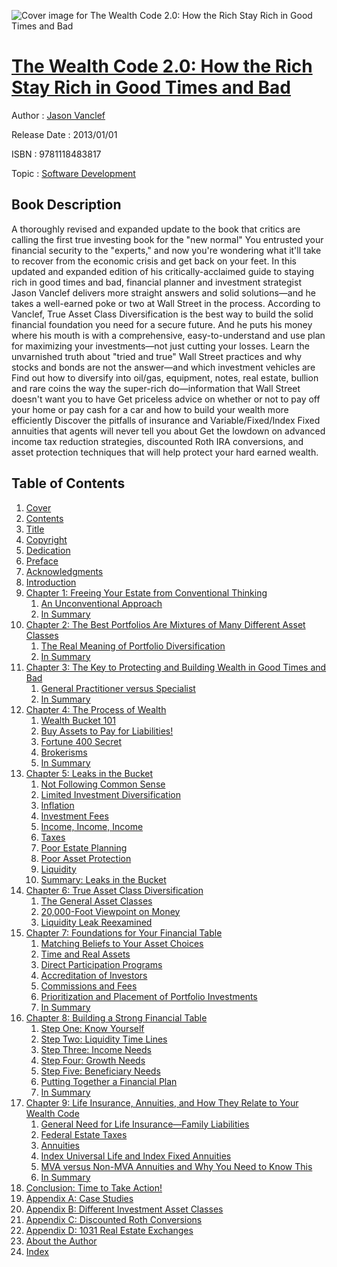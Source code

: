 ![Cover image for The Wealth Code 2.0: How the Rich Stay Rich in Good Times and Bad](https://imgdetail.ebookreading.net/cover/cover/software_development/EB9781118483817.jpg)

[The Wealth Code 2.0: How the Rich Stay Rich in Good Times and Bad](https://ebookreading.net/view/book/The+Wealth+Code+2.0%3A+How+the+Rich+Stay+Rich+in+Good+Times+and+Bad-EB9781118483817_1.html "The Wealth Code 2.0: How the Rich Stay Rich in Good Times and Bad")
====================================================================================================================

Author : [Jason Vanclef](https://ebookreading.net/search/author/Jason+Vanclef)

Release Date : 2013/01/01

ISBN : 9781118483817

Topic : [Software Development](https://ebookreading.net/search/category/software-development)

Book Description
-----------------

A thoroughly revised and expanded update to the book that critics are calling the first true investing book for the "new normal"
You entrusted your financial security to the "experts," and now you're wondering what it'll take to recover from the economic crisis and get back on your feet. In this updated and expanded edition of his critically-acclaimed guide to staying rich in good times and bad, financial planner and investment strategist Jason Vanclef delivers more straight answers and solid solutions—and he takes a well-earned poke or two at Wall Street in the process. According to Vanclef, True Asset Class Diversification is the best way to build the solid financial foundation you need for a secure future. And he puts his money where his mouth is with a comprehensive, easy-to-understand and use plan for maximizing your investments—not just cutting your losses.
Learn the unvarnished truth about "tried and true" Wall Street practices and why stocks and bonds are not the answer—and which investment vehicles are
Find out how to diversify into oil/gas, equipment, notes, real estate, bullion and rare coins the way the super-rich do—information that Wall Street doesn't want you to have
Get priceless advice on whether or not to pay off your home or pay cash for a car and how to build your wealth more efficiently
Discover the pitfalls of insurance and Variable/Fixed/Index Fixed annuities that agents will never tell you about
Get the lowdown  on advanced income tax reduction strategies, discounted Roth IRA conversions, and asset protection techniques that will help protect your hard earned wealth.
              
Table of Contents
-----------------

1. [Cover](https://ebookreading.net/view/book/The+Wealth+Code+2.0%3A+How+the+Rich+Stay+Rich+in+Good+Times+and+Bad-EB9781118483817_1.html)
1. [Contents](https://ebookreading.net/view/book/The+Wealth+Code+2.0%3A+How+the+Rich+Stay+Rich+in+Good+Times+and+Bad-EB9781118483817_2.html)
1. [Title](https://ebookreading.net/view/book/The+Wealth+Code+2.0%3A+How+the+Rich+Stay+Rich+in+Good+Times+and+Bad-EB9781118483817_3.html)
1. [Copyright](https://ebookreading.net/view/book/The+Wealth+Code+2.0%3A+How+the+Rich+Stay+Rich+in+Good+Times+and+Bad-EB9781118483817_4.html)
1. [Dedication](https://ebookreading.net/view/book/The+Wealth+Code+2.0%3A+How+the+Rich+Stay+Rich+in+Good+Times+and+Bad-EB9781118483817_5.html)
1. [Preface](https://ebookreading.net/view/book/The+Wealth+Code+2.0%3A+How+the+Rich+Stay+Rich+in+Good+Times+and+Bad-EB9781118483817_6.html)
1. [Acknowledgments](https://ebookreading.net/view/book/The+Wealth+Code+2.0%3A+How+the+Rich+Stay+Rich+in+Good+Times+and+Bad-EB9781118483817_7.html)
1. [Introduction](https://ebookreading.net/view/book/The+Wealth+Code+2.0%3A+How+the+Rich+Stay+Rich+in+Good+Times+and+Bad-EB9781118483817_9.html)
1. [Chapter 1: Freeing Your Estate from Conventional Thinking](https://ebookreading.net/view/book/The+Wealth+Code+2.0%3A+How+the+Rich+Stay+Rich+in+Good+Times+and+Bad-EB9781118483817_10.html)
    1. [An Unconventional Approach](https://ebookreading.net/view/book/The+Wealth+Code+2.0%3A+How+the+Rich+Stay+Rich+in+Good+Times+and+Bad-EB9781118483817_10.html#sec1)
    1. [In Summary](https://ebookreading.net/view/book/The+Wealth+Code+2.0%3A+How+the+Rich+Stay+Rich+in+Good+Times+and+Bad-EB9781118483817_10.html#sec2)
1. [Chapter 2: The Best Portfolios Are Mixtures of Many Different Asset Classes](https://ebookreading.net/view/book/The+Wealth+Code+2.0%3A+How+the+Rich+Stay+Rich+in+Good+Times+and+Bad-EB9781118483817_11.html)
    1. [The Real Meaning of Portfolio Diversification](https://ebookreading.net/view/book/The+Wealth+Code+2.0%3A+How+the+Rich+Stay+Rich+in+Good+Times+and+Bad-EB9781118483817_11.html#sec3)
    1. [In Summary](https://ebookreading.net/view/book/The+Wealth+Code+2.0%3A+How+the+Rich+Stay+Rich+in+Good+Times+and+Bad-EB9781118483817_11.html#sec4)
1. [Chapter 3: The Key to Protecting and Building Wealth in Good Times and Bad](https://ebookreading.net/view/book/The+Wealth+Code+2.0%3A+How+the+Rich+Stay+Rich+in+Good+Times+and+Bad-EB9781118483817_12.html)
    1. [General Practitioner versus Specialist](https://ebookreading.net/view/book/The+Wealth+Code+2.0%3A+How+the+Rich+Stay+Rich+in+Good+Times+and+Bad-EB9781118483817_12.html#sec5)
    1. [In Summary](https://ebookreading.net/view/book/The+Wealth+Code+2.0%3A+How+the+Rich+Stay+Rich+in+Good+Times+and+Bad-EB9781118483817_12.html#sec6)
1. [Chapter 4: The Process of Wealth](https://ebookreading.net/view/book/The+Wealth+Code+2.0%3A+How+the+Rich+Stay+Rich+in+Good+Times+and+Bad-EB9781118483817_13.html)
    1. [Wealth Bucket 101](https://ebookreading.net/view/book/The+Wealth+Code+2.0%3A+How+the+Rich+Stay+Rich+in+Good+Times+and+Bad-EB9781118483817_13.html#sec7)
    1. [Buy Assets to Pay for Liabilities!](https://ebookreading.net/view/book/The+Wealth+Code+2.0%3A+How+the+Rich+Stay+Rich+in+Good+Times+and+Bad-EB9781118483817_13.html#sec8)
    1. [Fortune 400 Secret](https://ebookreading.net/view/book/The+Wealth+Code+2.0%3A+How+the+Rich+Stay+Rich+in+Good+Times+and+Bad-EB9781118483817_13.html#sec9)
    1. [Brokerisms](https://ebookreading.net/view/book/The+Wealth+Code+2.0%3A+How+the+Rich+Stay+Rich+in+Good+Times+and+Bad-EB9781118483817_13.html#sec10)
    1. [In Summary](https://ebookreading.net/view/book/The+Wealth+Code+2.0%3A+How+the+Rich+Stay+Rich+in+Good+Times+and+Bad-EB9781118483817_13.html#sec11)
1. [Chapter 5: Leaks in the Bucket](https://ebookreading.net/view/book/The+Wealth+Code+2.0%3A+How+the+Rich+Stay+Rich+in+Good+Times+and+Bad-EB9781118483817_14.html)
    1. [Not Following Common Sense](https://ebookreading.net/view/book/The+Wealth+Code+2.0%3A+How+the+Rich+Stay+Rich+in+Good+Times+and+Bad-EB9781118483817_14.html#sec12)
    1. [Limited Investment Diversification](https://ebookreading.net/view/book/The+Wealth+Code+2.0%3A+How+the+Rich+Stay+Rich+in+Good+Times+and+Bad-EB9781118483817_14.html#sec13)
    1. [Inflation](https://ebookreading.net/view/book/The+Wealth+Code+2.0%3A+How+the+Rich+Stay+Rich+in+Good+Times+and+Bad-EB9781118483817_14.html#sec14)
    1. [Investment Fees](https://ebookreading.net/view/book/The+Wealth+Code+2.0%3A+How+the+Rich+Stay+Rich+in+Good+Times+and+Bad-EB9781118483817_14.html#sec15)
    1. [Income, Income, Income](https://ebookreading.net/view/book/The+Wealth+Code+2.0%3A+How+the+Rich+Stay+Rich+in+Good+Times+and+Bad-EB9781118483817_14.html#sec16)
    1. [Taxes](https://ebookreading.net/view/book/The+Wealth+Code+2.0%3A+How+the+Rich+Stay+Rich+in+Good+Times+and+Bad-EB9781118483817_14.html#sec17)
    1. [Poor Estate Planning](https://ebookreading.net/view/book/The+Wealth+Code+2.0%3A+How+the+Rich+Stay+Rich+in+Good+Times+and+Bad-EB9781118483817_14.html#sec18)
    1. [Poor Asset Protection](https://ebookreading.net/view/book/The+Wealth+Code+2.0%3A+How+the+Rich+Stay+Rich+in+Good+Times+and+Bad-EB9781118483817_14.html#sec19)
    1. [Liquidity](https://ebookreading.net/view/book/The+Wealth+Code+2.0%3A+How+the+Rich+Stay+Rich+in+Good+Times+and+Bad-EB9781118483817_14.html#sec20)
    1. [Summary: Leaks in the Bucket](https://ebookreading.net/view/book/The+Wealth+Code+2.0%3A+How+the+Rich+Stay+Rich+in+Good+Times+and+Bad-EB9781118483817_14.html#sec21)
1. [Chapter 6: True Asset Class Diversification](https://ebookreading.net/view/book/The+Wealth+Code+2.0%3A+How+the+Rich+Stay+Rich+in+Good+Times+and+Bad-EB9781118483817_15.html)
    1. [The General Asset Classes](https://ebookreading.net/view/book/The+Wealth+Code+2.0%3A+How+the+Rich+Stay+Rich+in+Good+Times+and+Bad-EB9781118483817_15.html#sec22)
    1. [20,000-Foot Viewpoint on Money](https://ebookreading.net/view/book/The+Wealth+Code+2.0%3A+How+the+Rich+Stay+Rich+in+Good+Times+and+Bad-EB9781118483817_15.html#sec23)
    1. [Liquidity Leak Reexamined](https://ebookreading.net/view/book/The+Wealth+Code+2.0%3A+How+the+Rich+Stay+Rich+in+Good+Times+and+Bad-EB9781118483817_15.html#sec24)
1. [Chapter 7: Foundations for Your Financial Table](https://ebookreading.net/view/book/The+Wealth+Code+2.0%3A+How+the+Rich+Stay+Rich+in+Good+Times+and+Bad-EB9781118483817_16.html)
    1. [Matching Beliefs to Your Asset Choices](https://ebookreading.net/view/book/The+Wealth+Code+2.0%3A+How+the+Rich+Stay+Rich+in+Good+Times+and+Bad-EB9781118483817_16.html#sec25)
    1. [Time and Real Assets](https://ebookreading.net/view/book/The+Wealth+Code+2.0%3A+How+the+Rich+Stay+Rich+in+Good+Times+and+Bad-EB9781118483817_16.html#sec26)
    1. [Direct Participation Programs](https://ebookreading.net/view/book/The+Wealth+Code+2.0%3A+How+the+Rich+Stay+Rich+in+Good+Times+and+Bad-EB9781118483817_16.html#sec27)
    1. [Accreditation of Investors](https://ebookreading.net/view/book/The+Wealth+Code+2.0%3A+How+the+Rich+Stay+Rich+in+Good+Times+and+Bad-EB9781118483817_16.html#sec28)
    1. [Commissions and Fees](https://ebookreading.net/view/book/The+Wealth+Code+2.0%3A+How+the+Rich+Stay+Rich+in+Good+Times+and+Bad-EB9781118483817_16.html#sec29)
    1. [Prioritization and Placement of Portfolio Investments](https://ebookreading.net/view/book/The+Wealth+Code+2.0%3A+How+the+Rich+Stay+Rich+in+Good+Times+and+Bad-EB9781118483817_16.html#sec30)
    1. [In Summary](https://ebookreading.net/view/book/The+Wealth+Code+2.0%3A+How+the+Rich+Stay+Rich+in+Good+Times+and+Bad-EB9781118483817_16.html#sec31)
1. [Chapter 8: Building a Strong Financial Table](https://ebookreading.net/view/book/The+Wealth+Code+2.0%3A+How+the+Rich+Stay+Rich+in+Good+Times+and+Bad-EB9781118483817_17.html)
    1. [Step One: Know Yourself](https://ebookreading.net/view/book/The+Wealth+Code+2.0%3A+How+the+Rich+Stay+Rich+in+Good+Times+and+Bad-EB9781118483817_17.html#sec32)
    1. [Step Two: Liquidity Time Lines](https://ebookreading.net/view/book/The+Wealth+Code+2.0%3A+How+the+Rich+Stay+Rich+in+Good+Times+and+Bad-EB9781118483817_17.html#sec33)
    1. [Step Three: Income Needs](https://ebookreading.net/view/book/The+Wealth+Code+2.0%3A+How+the+Rich+Stay+Rich+in+Good+Times+and+Bad-EB9781118483817_17.html#sec34)
    1. [Step Four: Growth Needs](https://ebookreading.net/view/book/The+Wealth+Code+2.0%3A+How+the+Rich+Stay+Rich+in+Good+Times+and+Bad-EB9781118483817_17.html#sec35)
    1. [Step Five: Beneficiary Needs](https://ebookreading.net/view/book/The+Wealth+Code+2.0%3A+How+the+Rich+Stay+Rich+in+Good+Times+and+Bad-EB9781118483817_17.html#sec36)
    1. [Putting Together a Financial Plan](https://ebookreading.net/view/book/The+Wealth+Code+2.0%3A+How+the+Rich+Stay+Rich+in+Good+Times+and+Bad-EB9781118483817_17.html#sec37)
    1. [In Summary](https://ebookreading.net/view/book/The+Wealth+Code+2.0%3A+How+the+Rich+Stay+Rich+in+Good+Times+and+Bad-EB9781118483817_17.html#sec38)
1. [Chapter 9: Life Insurance, Annuities, and How They Relate to Your Wealth Code](https://ebookreading.net/view/book/The+Wealth+Code+2.0%3A+How+the+Rich+Stay+Rich+in+Good+Times+and+Bad-EB9781118483817_18.html)
    1. [General Need for Life Insurance—Family Liabilities](https://ebookreading.net/view/book/The+Wealth+Code+2.0%3A+How+the+Rich+Stay+Rich+in+Good+Times+and+Bad-EB9781118483817_18.html#sec39)
    1. [Federal Estate Taxes](https://ebookreading.net/view/book/The+Wealth+Code+2.0%3A+How+the+Rich+Stay+Rich+in+Good+Times+and+Bad-EB9781118483817_18.html#sec40)
    1. [Annuities](https://ebookreading.net/view/book/The+Wealth+Code+2.0%3A+How+the+Rich+Stay+Rich+in+Good+Times+and+Bad-EB9781118483817_18.html#sec41)
    1. [Index Universal Life and Index Fixed Annuities](https://ebookreading.net/view/book/The+Wealth+Code+2.0%3A+How+the+Rich+Stay+Rich+in+Good+Times+and+Bad-EB9781118483817_18.html#sec42)
    1. [MVA versus Non-MVA Annuities and Why You Need to Know This](https://ebookreading.net/view/book/The+Wealth+Code+2.0%3A+How+the+Rich+Stay+Rich+in+Good+Times+and+Bad-EB9781118483817_18.html#sec43)
    1. [In Summary](https://ebookreading.net/view/book/The+Wealth+Code+2.0%3A+How+the+Rich+Stay+Rich+in+Good+Times+and+Bad-EB9781118483817_18.html#sec44)
1. [Conclusion: Time to Take Action!](https://ebookreading.net/view/book/The+Wealth+Code+2.0%3A+How+the+Rich+Stay+Rich+in+Good+Times+and+Bad-EB9781118483817_19.html)
1. [Appendix A: Case Studies](https://ebookreading.net/view/book/The+Wealth+Code+2.0%3A+How+the+Rich+Stay+Rich+in+Good+Times+and+Bad-EB9781118483817_20.html)
1. [Appendix B: Different Investment Asset Classes](https://ebookreading.net/view/book/The+Wealth+Code+2.0%3A+How+the+Rich+Stay+Rich+in+Good+Times+and+Bad-EB9781118483817_21.html)
1. [Appendix C: Discounted Roth Conversions](https://ebookreading.net/view/book/The+Wealth+Code+2.0%3A+How+the+Rich+Stay+Rich+in+Good+Times+and+Bad-EB9781118483817_22.html)
1. [Appendix D: 1031 Real Estate Exchanges](https://ebookreading.net/view/book/The+Wealth+Code+2.0%3A+How+the+Rich+Stay+Rich+in+Good+Times+and+Bad-EB9781118483817_23.html)
1. [About the Author](https://ebookreading.net/view/book/The+Wealth+Code+2.0%3A+How+the+Rich+Stay+Rich+in+Good+Times+and+Bad-EB9781118483817_24.html)
1. [Index](https://ebookreading.net/view/book/The+Wealth+Code+2.0%3A+How+the+Rich+Stay+Rich+in+Good+Times+and+Bad-EB9781118483817_25.html)

